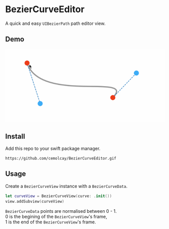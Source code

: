 BezierCurveEditor
===

A quick and easy `UIBezierPath` path editor view.

Demo
---

![alt tag](demo.gif)

Install
---

Add this repo to your swift package manager. 

```
https://github.com/cemolcay/BezierCurveEditor.gif
```

Usage
---

Create a `BezierCurveView` instance with a `BezierCurveData`. 

``` swift
let curveView = BezierCurveView(curve: .init())
view.addSubview(curveView)
```

`BezierCurveData` points are normalised between 0 - 1.  
0 is the begining of the `BezierCurveView`'s frame,  
1 is the end of the `BezierCurveView`'s frame. 